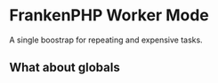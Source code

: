 # FrankenPHP Worker Mode

A single boostrap for repeating and expensive tasks.

## What about globals

